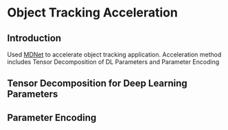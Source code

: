 # Object Tracking Acceleration

## Introduction

Used [MDNet](https://github.com/HyeonseobNam/MDNet) to accelerate object tracking application. Acceleration method includes Tensor Decomposition of DL Parameters and Parameter Encoding

## Tensor Decomposition for Deep Learning Parameters



## Parameter Encoding